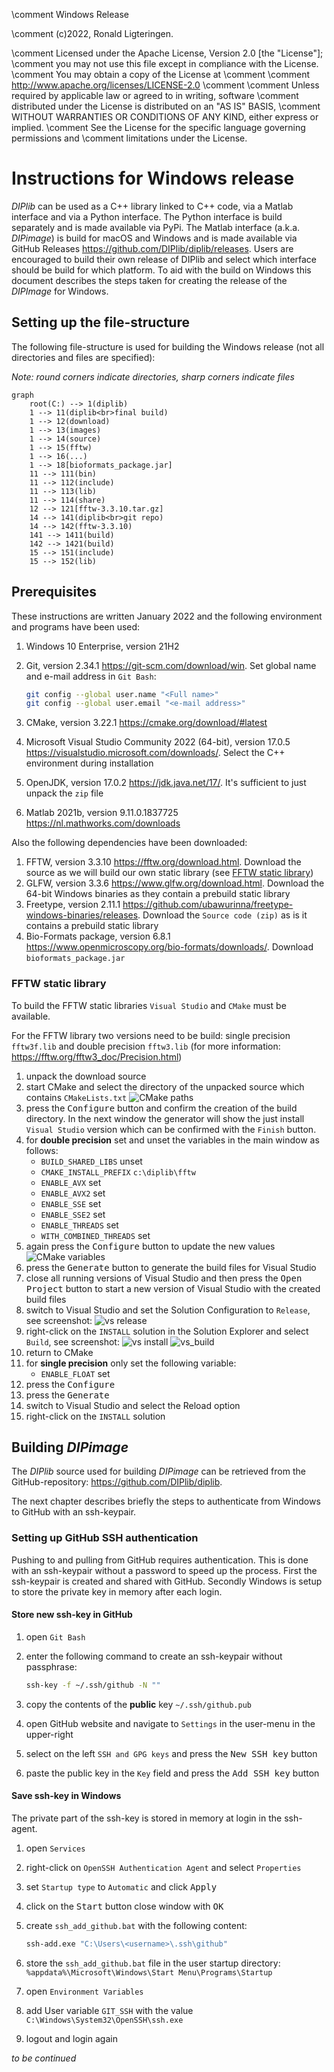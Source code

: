 \comment Windows Release

\comment (c)2022, Ronald Ligteringen.

\comment Licensed under the Apache License, Version 2.0 [the "License"];
\comment you may not use this file except in compliance with the License.
\comment You may obtain a copy of the License at
\comment
\comment    http://www.apache.org/licenses/LICENSE-2.0
\comment
\comment Unless required by applicable law or agreed to in writing, software
\comment distributed under the License is distributed on an "AS IS" BASIS,
\comment WITHOUT WARRANTIES OR CONDITIONS OF ANY KIND, either express or implied.
\comment See the License for the specific language governing permissions and
\comment limitations under the License.

# Instructions for Windows release

*DIPlib* can be used as a C++ library linked to C++ code, via a Matlab interface and via a Python interface. The Python interface is build separately and is made available via PyPi. The Matlab interface (a.k.a. *DIPimage*) is build for macOS and Windows and is made available via GitHub Releases <https://github.com/DIPlib/diplib/releases>. Users are encouraged to build their own release of DIPlib and select which interface should be build for which platform. To aid with the build on Windows this document describes the steps taken for creating the release of the *DIPImage* for Windows.

## Setting up the file-structure

The following file-structure is used for building the Windows release (not all directories and files are specified):

*Note: round corners indicate directories, sharp corners indicate files*

```mermaid
graph
    root(C:) --> 1(diplib)
    1 --> 11(diplib<br>final build)
    1 --> 12(download)
    1 --> 13(images)
    1 --> 14(source)
    1 --> 15(fftw)
    1 --> 16(...)
    1 --> 18[bioformats_package.jar]
    11 --> 111(bin)
    11 --> 112(include)
    11 --> 113(lib)
    11 --> 114(share)
    12 --> 121[fftw-3.3.10.tar.gz]
    14 --> 141(diplib<br>git repo)
    14 --> 142(fftw-3.3.10)
    141 --> 1411(build)
    142 --> 1421(build)
    15 --> 151(include)
    15 --> 152(lib)

```

## Prerequisites

These instructions are written January 2022 and the following environment and programs have been used:

1. Windows 10 Enterprise, version 21H2
1. Git, version 2.34.1 <https://git-scm.com/download/win>. Set global name and e-mail address in `Git Bash`:

   ```bash
   git config --global user.name "<Full name>"
   git config --global user.email "<e-mail address>"
   ```

1. CMake, version 3.22.1 <https://cmake.org/download/#latest>
1. Microsoft Visual Studio Community 2022 (64-bit), version 17.0.5 <https://visualstudio.microsoft.com/downloads/>. Select the C++ environment during installation
1. OpenJDK, version 17.0.2 <https://jdk.java.net/17/>. It's sufficient to just unpack the `zip` file
1. Matlab 2021b, version 9.11.0.1837725 <https://nl.mathworks.com/downloads>

Also the following dependencies have been downloaded:

1. FFTW, version 3.3.10 <https://fftw.org/download.html>. Download the source as we will build our own static library (see [FFTW static library](#fftw-static-library))
1. GLFW, version 3.3.6 <https://www.glfw.org/download.html>. Download the 64-bit Windows binaries as they contain a prebuild static library
1. Freetype, version 2.11.1 <https://github.com/ubawurinna/freetype-windows-binaries/releases>. Download the `Source code (zip)` as is it contains a prebuild static library
1. Bio-Formats package, version 6.8.1 <https://www.openmicroscopy.org/bio-formats/downloads/>. Download `bioformats_package.jar`

### FFTW static library

To build the FFTW static libraries `Visual Studio` and `CMake` must be available.

For the FFTW library two versions need to be build: single precision `fftw3f.lib` and double precision `fftw3.lib` (for more information: <https://fftw.org/fftw3_doc/Precision.html>)

1. unpack the download source
1. start CMake and select the directory of the unpacked source which contains `CMakeLists.txt`
  ![CMake paths](cmake_paths.PNG)
1. press the <kbd>Configure</kbd> button and confirm the creation of the build directory. In the next window the generator will show the just install `Visual Studio` version which can be confirmed with the `Finish` button.
1. for **double precision** set and unset the variables in the main window as follows:
   - `BUILD_SHARED_LIBS` unset
   - `CMAKE_INSTALL_PREFIX` `c:\diplib\fftw`
   - `ENABLE_AVX` set
   - `ENABLE_AVX2` set
   - `ENABLE_SSE` set
   - `ENABLE_SSE2` set
   - `ENABLE_THREADS` set
   - `WITH_COMBINED_THREADS` set
1. again press the <kbd>Configure</kbd> button to update the new values
  ![CMake variables](cmake_variables.PNG)
1. press the <kbd>Generate</kbd> button to generate the build files for Visual Studio
1. close all running versions of Visual Studio and then press the <kbd>Open Project</kbd> button to start a new version of Visual Studio with the created build files
1. switch to Visual Studio and set the Solution Configuration to `Release`, see screenshot:
  ![vs release](vs_release.PNG)
1. right-click on the `INSTALL` solution in the Solution Explorer and select `Build`, see screenshot:
  ![vs install](vs_install.PNG)
  ![vs_build](vs_build.PNG)
1. return to CMake
1. for **single precision** only set the following variable:
   - `ENABLE_FLOAT` set
1. press the <kbd>Configure</kbd>
1. press the <kbd>Generate</kbd>
1. switch to Visual Studio and select the Reload option
1. right-click on the `INSTALL` solution

## Building *DIPimage*

The *DIPlib* source used for building *DIPimage* can be retrieved from the GitHub-repository: <https://github.com/DIPlib/diplib>.

The next chapter describes briefly the steps to authenticate from Windows to GitHub with an ssh-keypair.

### Setting up GitHub SSH authentication

Pushing to and pulling from GitHub requires authentication. This is done with an ssh-keypair without a password to speed up the process. First the ssh-keypair is created and shared with GitHub. Secondly Windows is setup to store the private key in memory after each login.

#### Store new ssh-key in GitHub

1. open `Git Bash`
1. enter the following command to create an ssh-keypair without passphrase:

   ```bash
   ssh-key -f ~/.ssh/github -N ""
   ```

3. copy the contents of the **public** key `~/.ssh/github.pub`
1. open GitHub website and navigate to `Settings` in the user-menu in the upper-right
1. select on the left `SSH and GPG keys` and press the <kbd>New SSH key</kbd> button
1. paste the public key in the `Key` field and press the <kbd>Add SSH key</kbd> button

#### Save ssh-key in Windows

The private part of the ssh-key is stored in memory at login in the ssh-agent.

1. open `Services`
1. right-click on `OpenSSH Authentication Agent` and select `Properties`
1. set `Startup type` to `Automatic` and click <kbd>Apply</kbd>
1. click on the <kbd>Start</kbd> button close window with <kbd>OK</kbd>
1. create `ssh_add_github.bat` with the following content:

   ```bat
   ssh-add.exe "C:\Users\<username>\.ssh\github"
   ```
1. store the `ssh_add_github.bat` file in the user startup directory: ` %appdata%\Microsoft\Windows\Start Menu\Programs\Startup`
1. open `Environment Variables`
1. add User variable `GIT_SSH` with the value `C:\Windows\System32\OpenSSH\ssh.exe`
1. logout and login again

*to be continued*